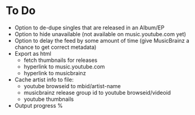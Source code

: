 # To Do

- Option to de-dupe singles that are released in an Album/EP
- Option to hide unavailable (not available on music.youtube.com yet)
- Option to delay the feed by some amount of time (give MusicBrainz a chance to get correct metadata)
- Export as html
    - fetch thumbnails for releases
    - hyperlink to music.youtube.com
    - hyperlink to musicbrainz
- Cache artist info to file:
    - youtube browseid to mbid/artist-name
    - musicbrainz release group id to youtube browseid/videoid
    - youtube thumbnails
- Output progress %
